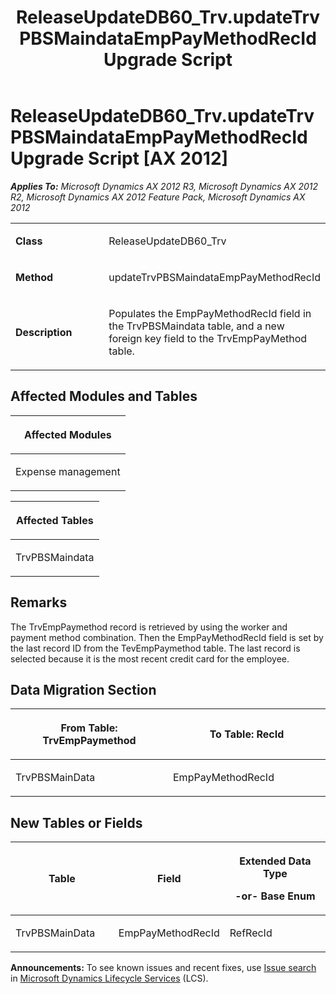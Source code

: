 ﻿---
title: ReleaseUpdateDB60_Trv.updateTrvPBSMaindataEmpPayMethodRecId Upgrade Script
TOCTitle: ReleaseUpdateDB60_Trv.updateTrvPBSMaindataEmpPayMethodRecId Upgrade Script
ms:assetid: 477f1125-eeaf-a618-856d-49045759c8a6
ms:mtpsurl: https://msdn.microsoft.com/en-us/library/JJ718977(v=AX.60)
ms:contentKeyID: 49708009
ms.date: 05/18/2015
mtps_version: v=AX.60
---

# ReleaseUpdateDB60\_Trv.updateTrvPBSMaindataEmpPayMethodRecId Upgrade Script [AX 2012]


_**Applies To:** Microsoft Dynamics AX 2012 R3, Microsoft Dynamics AX 2012 R2, Microsoft Dynamics AX 2012 Feature Pack, Microsoft Dynamics AX 2012_

<table>
<colgroup>
<col style="width: 50%" />
<col style="width: 50%" />
</colgroup>
<tbody>
<tr class="odd">
<td><p><strong>Class</strong></p></td>
<td><p>ReleaseUpdateDB60_Trv</p></td>
</tr>
<tr class="even">
<td><p><strong>Method</strong></p></td>
<td><p>updateTrvPBSMaindataEmpPayMethodRecId</p></td>
</tr>
<tr class="odd">
<td><p><strong>Description</strong></p></td>
<td><p>Populates the EmpPayMethodRecId field in the TrvPBSMaindata table, and a new foreign key field to the TrvEmpPayMethod table.</p></td>
</tr>
</tbody>
</table>


## Affected Modules and Tables

<table>
<colgroup>
<col style="width: 100%" />
</colgroup>
<thead>
<tr class="header">
<th><p>Affected Modules</p></th>
</tr>
</thead>
<tbody>
<tr class="odd">
<td><p>Expense management</p></td>
</tr>
</tbody>
</table>


<table>
<colgroup>
<col style="width: 100%" />
</colgroup>
<thead>
<tr class="header">
<th><p>Affected Tables</p></th>
</tr>
</thead>
<tbody>
<tr class="odd">
<td><p>TrvPBSMaindata</p></td>
</tr>
</tbody>
</table>


## Remarks

The TrvEmpPaymethod record is retrieved by using the worker and payment method combination. Then the EmpPayMethodRecId field is set by the last record ID from the TevEmpPaymethod table. The last record is selected because it is the most recent credit card for the employee.

## Data Migration Section

<table>
<colgroup>
<col style="width: 50%" />
<col style="width: 50%" />
</colgroup>
<thead>
<tr class="header">
<th><p>From Table: TrvEmpPaymethod</p></th>
<th><p>To Table: RecId</p></th>
</tr>
</thead>
<tbody>
<tr class="odd">
<td><p>TrvPBSMainData</p></td>
<td><p>EmpPayMethodRecId</p></td>
</tr>
</tbody>
</table>


## New Tables or Fields

<table>
<colgroup>
<col style="width: 33%" />
<col style="width: 33%" />
<col style="width: 33%" />
</colgroup>
<thead>
<tr class="header">
<th><p>Table</p></th>
<th><p>Field</p></th>
<th><p>Extended Data Type</p>
<p>-or- Base Enum</p></th>
</tr>
</thead>
<tbody>
<tr class="odd">
<td><p>TrvPBSMainData</p></td>
<td><p>EmpPayMethodRecId</p></td>
<td><p>RefRecId</p></td>
</tr>
</tbody>
</table>

  
**Announcements:** To see known issues and recent fixes, use [Issue search](http://go.microsoft.com/fwlink/?linkid=389258) in [Microsoft Dynamics Lifecycle Services](http://go.microsoft.com/fwlink/?linkid=306505) (LCS).


